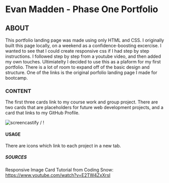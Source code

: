 # Evan Madden - Phase One Portfolio

## ABOUT

This portfolio landing page was made using only HTML and CSS. I originally built this page locally, on a weekend as a confidence-boosting excercise. I wanted to see that I could create responsive css if I had step by step instructions. I followed step by step from a youtube video, and then added my own touches. Ultimiatelty I decided to use this as a plaform for my first portfolio.  There is a lot of room to expand off of the basic design and structure. One of the links is the original porfolio landing page I made for bootcamp.

### CONTENT

The first three cards link to my course work and group project. There are two cards that are placeholders for future web development projects, and a card that links to my GitHub Profile.

![screencastify](EBM.gif) / ! [](EBM.gif)

#### USAGE

There are icons which link to each project in a new tab.

##### SOURCES

Responsive Image Card Tutorial from Coding Snow: https://www.youtube.com/watch?v=E2TW4ZxXrsI
